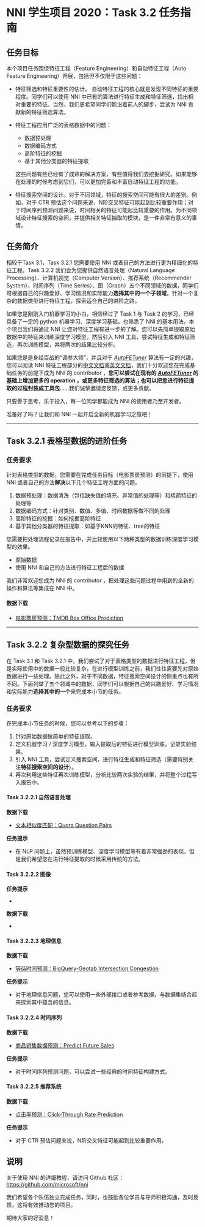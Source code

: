 # NNI 学生项目 2020：Task 3.2 任务指南

## 任务目标

本个项目任务围绕特征工程（Feature Engineering）和自动特征工程（Auto Feature Engineering）开展，包括但不仅限于这些问题：

+ 特征筛选和特征重要性的估计。 自动特征工程的核心就是发现不同特征的重要程度。同学们可以使用 NNI 中已有的算法进行特征生成和特征筛选，找出相对重要的特征。当然，我们更希望同学们能沿着前人的脚步，尝试为 NNI 贡献新的特征筛选算法。

+ 特征工程应用广泛的表格数据中的问题：
  + 数据预处理
  + 数据编码方式
  + 高阶特征的挖掘
  + 基于其他分类器的特征提取

  这些问题有些已经有了成熟的解决方案，有些值得我们去挖掘研究。如果能够在处理的时候考虑到它们，可以更加完善和丰富自动特征工程的功能。

+ 特征搜索空间的设计。对于不同领域，特征的搜索空间可能有很大的差别。例如，对于 CTR 预估这个问题来说，N阶交叉特征可能起到比较重要作用；对于时间序列预测问题来说，时间相关的特征可能起比较重要的作用。为不同领域设计特征搜索的空间，并提供相关特征抽取的模块，是一件非常有意义的事情。


## 任务简介

相较于Task 3.1，Task 3.2.1 您需要使用 NNI 或者自己的方法进行更为精细化的特征工程。Task 3.2.2 我们会为您提供自然语言处理（Natural Language Processing）、计算机视觉（Computer Version）、推荐系统（Recommender System）、时间序列（Time Series）、图（Graph）五个不同领域的数据，同学们可根据自己的兴趣爱好、学习情况和实际能力**选择其中的一个子领域**，针对一个复杂的数据类型进行特征工程，探索适合自己的进阶之路。

如果您是刚刚入门机器学习的小白，相信经过了 Task 1 与 Task 2 的学习，已经具备了一定的 python 机器学习、深度学习基础，也熟悉了 NNI 的基本用法，本个项目我们将通过 NNI 让您对特征工程有进一步的了解。您可以先简单提取原始数据中的特征来训练深度学习模型，然后引入 NNI 工具，尝试特征生成和特征筛选，再次训练模型，并将两次的结果比较分析。

如果您是是身经百战的“调参大师”，并且对于 *[AutoFETuner](https://github.com/SpongebBob/tabular_automl_NNI)* 算法有一定的兴趣，您可以阅读 NNI 特征工程部分的[中文文档](https://nni.readthedocs.io/zh/latest/feature_engineering.html)或[英文文档](https://nni.readthedocs.io/en/latest/feature_engineering.html)，我们十分欢迎您在完成基础任务的前提下成为 NNI 的 contributor ，**您可以尝试在现有的 *[AutoFETuner](https://github.com/SpongebBob/tabular_automl_NNI/blob/master/AutoFEOp.md)* 的基础上增加更多的 operation ，或更多特征筛选的算法；也可以把您进行特征提取的过程封装成工具包**......我们诚挚邀请您反馈，或更多贡献。

只要善于思考，乐于投入，每一位同学都能成为 NNI 的使用者乃至开发者。

准备好了吗？让我们和 NNI 一起开启全新的机器学习之旅吧！

-------------------------------------------------------------------------

## Task 3.2.1 表格型数据的进阶任务

### **任务要求**

针对表格类型的数据，您需要在完成任务目标（电影票房预测）的前提下，使用 NNI 或者自己的方法**解决**以下几个特征工程方面的问题。

1. 数据预处理：数据清洗（包括缺失值的填充、异常值的处理等）和稀疏特征的处理等
2. 数据编码方式：针对类别、数值、多值、时间数据等做不同的处理
3. 高阶特征的挖掘：如何挖掘高阶特征
4. 基于其他分类器的特征提取：如基于KNN的特征、tree的特征

您需要把处理流程记录在报告中，并比较使用以下两种类型的数据训练深度学习模型的效果。

+ 原始数据
+ 使用 NNI 和自己的方法进行特征工程后的数据

我们非常欢迎您成为 NNI 的 contributor ，把处理这些问题过程中用到的全新的操作和算法等集成在 NNI 中。

#### **数据下载**

+ [电影票房预测：TMDB Box Office Prediction](https://www.kaggle.com/c/tmdb-box-office-prediction/data)

-----------------------------------------------------------------------

## Task 3.2.2 复杂型数据的探究任务

在 Task 3.1 和 Task 3.2.1 中，我们尝试了对于表格类型的数据进行特征工程，但是实际使用中的数据一般比较复杂，在进行模型训练之前，我们往往需要先对原始数据进行一些处理。除此之外，对于不同数据，特征搜索空间设计的侧重点也有所不同。下面列举了五个领域中的数据，同学们可以根据自己的兴趣爱好、学习情况和实际能力**选择其中的一个**来完成本小节的任务。

### 任务要求

在完成本小节任务的时候，您可以参考以下的步骤：

1. 针对原始数据做简单的特征提取。
2. 定义机器学习 / 深度学习模型，输入提取后的特征进行模型训练，记录实验结果。
3. 引入 NNI 工具，尝试定义搜索空间，进行特征生成和特征筛选（需要特别关注**特征搜索空间的设计**）。
4. 再次利用这些特征再次训练模型，分析比较两次实验的结果，并将整个过程写入报告中。

#### Task 3.2.2.1 自然语言处理

**数据下载**

+ [文本相似度匹配：Quora Question Pairs](https://www.kaggle.com/c/quora-question-pairs/overview)

**任务提示**

+ 在 NLP 问题上，虽然预训练模型、深度学习模型等有着非常强劲的表现，但是我们希望您在进行特征提取的时候采用传统的方法。

#### Task 3.2.2.2 图像

**任务提示**

+ 

**数据下载**

+ 

#### Task 3.2.2.3 地理信息

**数据下载**

+ [等待时间预测：BigQuery-Geotab Intersection Congestion](https://www.kaggle.com/c/bigquery-geotab-intersection-congestion/data)

**任务提示**

+ 对于地理信息问题，您可以使用一些外部接口或者参考数据，与数据集结合起来探索其中蕴含的信息。

#### Task 3.2.2.4 时间序列

**数据下载**

+ [商品销售数据预测：Predict Future Sales](https://www.kaggle.com/c/competitive-data-science-predict-future-sales/data)

**任务提示**

+ 对于时间序列预测问题，可以尝试一些经典的时间特征构建方式。

#### Task 3.2.2.5 推荐系统

**数据下载**

+ [点击率预测：Click-Through Rate Prediction](https://www.kaggle.com/c/avazu-ctr-prediction/data)

**任务提示**

+ 对于 CTR 预估问题来说，N阶交叉特征可能起到比较重要作用。

## 说明

关于使用 NNI 的详细教程，请访问 Github 社区：https://github.com/microsoft/nni

我们希望各个队伍独立完成任务，同时，也鼓励各位学员与导师积极沟通，及时反馈，这将有效推动您的项目。

期待大家的好消息！
